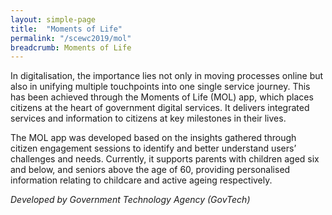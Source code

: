 ```yaml
---
layout: simple-page
title:  "Moments of Life"
permalink: "/scewc2019/mol"
breadcrumb: Moments of Life
---
```


In digitalisation, the importance lies not only in moving processes online but also in unifying multiple touchpoints into one single service journey. This has been achieved through the Moments of Life (MOL) app, which places citizens at the heart of government digital services. It delivers integrated services and information to citizens at key milestones in their lives.

The MOL app was developed based on the insights gathered through citizen engagement sessions to identify and better understand users’ challenges and needs. Currently, it supports parents with children aged six and below, and seniors above the age of 60, providing personalised information relating to childcare and active ageing respectively.

*Developed by Government Technology Agency (GovTech)* 
